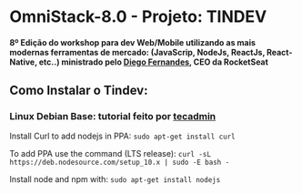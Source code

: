 # OmniStack-8.0 - Projeto: TINDEV  
#### 8º Edição do workshop para dev Web/Mobile utilizando as mais modernas ferramentas de mercado: (JavaScrip, NodeJs, ReactJs, React-Native, etc..) ministrado pelo [Diego Fernandes](https://github.com/diego3g), CEO da RocketSeat  

## Como Instalar o Tindev:  

### Linux Debian Base: tutorial feito por [tecadmin](https://tecadmin.net/install-latest-nodejs-npm-on-ubuntu/)  
  Install Curl to add nodejs in PPA: ```sudo apt-get install curl```  
  
  To add PPA use the command (LTS release): ```curl -sL https://deb.nodesource.com/setup_10.x | sudo -E bash -```  
  
  Install node and npm with:
  ```sudo apt-get install nodejs```

